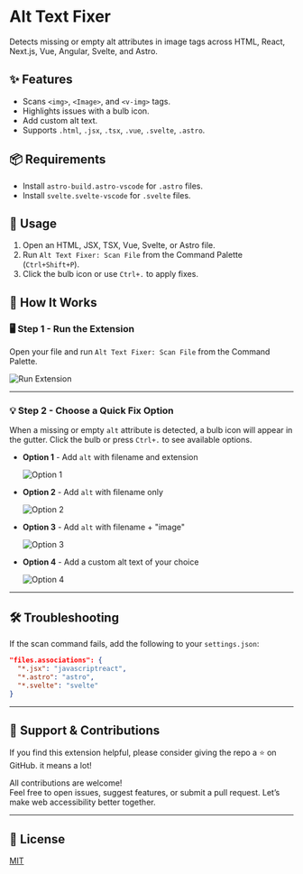# Alt Text Fixer

Detects missing or empty alt attributes in image tags across HTML, React, Next.js, Vue, Angular, Svelte, and Astro.

## ✨ Features

- Scans `<img>`, `<Image>`, and `<v-img>` tags.
- Highlights issues with a bulb icon.
- Add custom alt text.
- Supports `.html`, `.jsx`, `.tsx`, `.vue`, `.svelte`, `.astro`.

## 📦 Requirements

- Install `astro-build.astro-vscode` for `.astro` files.
- Install `svelte.svelte-vscode` for `.svelte` files.

## 🚀 Usage

1. Open an HTML, JSX, TSX, Vue, Svelte, or Astro file.
2. Run `Alt Text Fixer: Scan File` from the Command Palette (`Ctrl+Shift+P`).
3. Click the bulb icon or use `Ctrl+.` to apply fixes.

## 📖 How It Works

### 🖥️ Step 1 - Run the Extension  
Open your file and run `Alt Text Fixer: Scan File` from the Command Palette.

![Run Extension](https://i.ibb.co/21X8XhHC/1.gif)

---

### 💡 Step 2 - Choose a Quick Fix Option

When a missing or empty `alt` attribute is detected, a bulb icon will appear in the gutter. Click the bulb or press `Ctrl+.` to see available options.

- **Option 1** - Add `alt` with filename and extension

  ![Option 1](https://i.ibb.co/YT7XHGdV/oprion1.gif)

- **Option 2** - Add `alt` with filename only  

  ![Option 2](https://i.ibb.co/jkQCPYhY/option2.gif)

- **Option 3** - Add `alt` with filename + "image"  

  ![Option 3](https://i.ibb.co/mV0qh9Hv/option3.gif)

- **Option 4** - Add a custom alt text of your choice  

  ![Option 4](https://i.ibb.co/bj9DxJgs/option4.gif)

---

## 🛠️ Troubleshooting

If the scan command fails, add the following to your `settings.json`:

```json
"files.associations": {
  "*.jsx": "javascriptreact",
  "*.astro": "astro",
  "*.svelte": "svelte"
}
```

---

## 🌟 Support & Contributions

If you find this extension helpful, please consider giving the repo a ⭐ on GitHub. it means a lot!

All contributions are welcome!  
Feel free to open issues, suggest features, or submit a pull request. Let’s make web accessibility better together.

---

## 📄 License

[MIT](LICENSE.md)